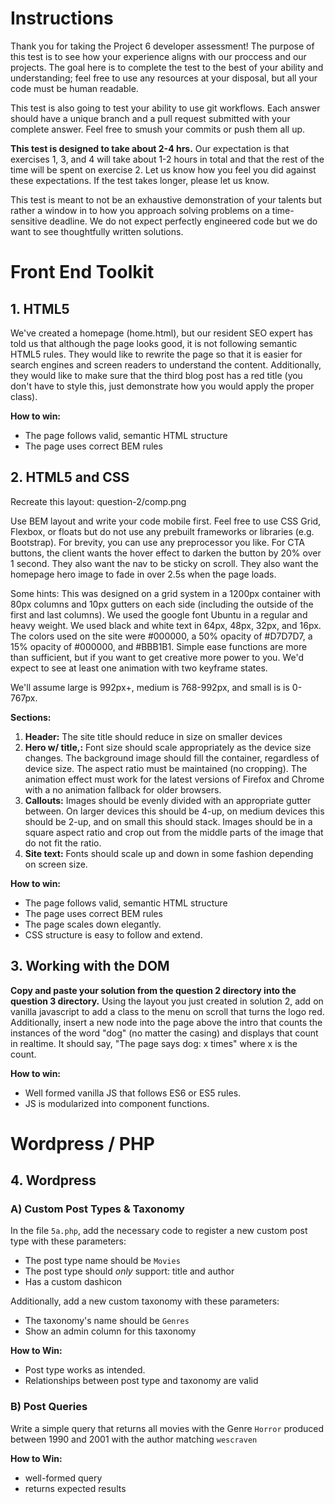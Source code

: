 # Instructions

Thank you for taking the Project 6 developer assessment!  The purpose of this test is to see how your experience aligns with our proccess and our projects. The goal here is to complete the test to the best of your ability and understanding; feel free to use any resources at your disposal, but all your code must be human readable.

This test is also going to test your ability to use git workflows. Each answer should have a unique branch and a pull request submitted with your complete answer. Feel free to smush your commits or push them all up.

__This test is designed to take about 2-4 hrs.__  Our expectation is that exercises 1, 3, and 4 will take about 1-2 hours in total and that the rest of the time will be spent on exercise 2. Let us know how you feel you did against these expectations. If the test takes longer, please let us know.

This test is meant to not be an exhaustive demonstration of your talents but rather a window in to how you approach solving problems on a time-sensitive deadline. We do not expect perfectly engineered code but we do want to see thoughtfully written solutions.

# Front End Toolkit

## 1. HTML5
We've created a homepage (home.html), but our resident SEO expert has told us that although the page looks good, it is not following semantic HTML5 rules. They would like to rewrite the page so that it is easier for search engines and screen readers to understand the content. Additionally, they would like to make sure that the third blog post has a red title (you don't have to style this, just demonstrate how you would apply the proper class).

__How to win:__
- The page follows valid, semantic HTML structure
- The page uses correct BEM rules


## 2. HTML5 and CSS
Recreate this layout: question-2/comp.png

Use BEM layout and write your code mobile first. Feel free to use CSS Grid, Flexbox, or floats but do not use any prebuilt frameworks or libraries (e.g. Bootstrap). For brevity, you can use any preprocessor you like. For CTA buttons, the client wants the hover effect to darken the button by 20% over 1 second. They also want the nav to be sticky on scroll. They also want the homepage hero image to fade in over 2.5s when the page loads.

Some hints:
This was designed on a grid system in a 1200px container with 80px columns and 10px gutters on each side (including the outside of the first and last columns). We used the google font Ubuntu in a regular and heavy weight. We used black and white text in 64px, 48px, 32px, and 16px. The colors used on the site were #000000, a 50% opacity of #D7D7D7, a 15% opacity of #000000, and #BBB1B1. Simple ease functions are more than sufficient, but if you want to get creative more power to you. We'd expect to see at least one animation with two keyframe states.

We'll assume  large is 992px+, medium is 768-992px, and small is is 0-767px.


__Sections:__
1. __Header:__ The site title should reduce in size on smaller devices
2. __Hero w/ title,:__ Font size should scale appropriately as the device size changes.  The background image should fill the container, regardless of device size. The aspect ratio must be maintained (no cropping). The animation effect must work for the latest versions of Firefox and Chrome with a no animation fallback for older browsers.
3. __Callouts:__  Images should be evenly divided with an appropriate gutter between.  On larger devices this should be 4-up, on medium devices this should be 2-up, and on small this should stack. Images should be in a square aspect ratio and crop out from the middle parts of the image that do not fit the ratio.
4. __Site text:__  Fonts should scale up and down in some fashion depending on screen size.

__How to win:__
- The page follows valid, semantic HTML structure
- The page uses correct BEM rules
- The page scales down elegantly.
- CSS structure is easy to follow and extend.

## 3. Working with the DOM
__Copy and paste your solution from the question 2 directory into the question 3 directory.__
Using the layout you just created in solution 2, add on vanilla javascript to add a class to the menu on scroll that turns the logo red. Additionally, insert a new node into the page above the intro that counts the instances of the word "dog" (no matter the casing) and displays that count in realtime. It should say, "The page says dog: x times" where x is the count.


__How to win:__
- Well formed vanilla JS that follows ES6 or ES5 rules.
- JS is modularized into component functions.



# Wordpress / PHP

## 4. Wordpress

### A) Custom Post Types & Taxonomy

In the file `5a.php`, add the necessary code to register a new custom post type with these parameters:

- The post type name should be `Movies`
- The post type should *only* support: title and author
- Has a custom dashicon

Additionally, add a new custom taxonomy with these parameters:

- The taxonomy's name should be `Genres`
- Show an admin column for this taxonomy

__How to Win:__
- Post type works as intended.
- Relationships between post type and taxonomy are valid


### B) Post Queries

Write a simple query that returns all movies with the Genre `Horror` produced between 1990 and 2001 with the author matching `wescraven`

__How to Win:__
- well-formed query
- returns expected results
